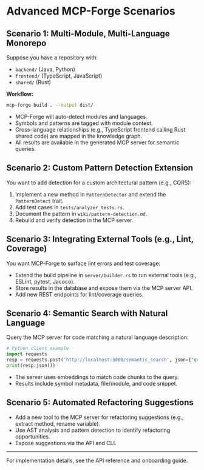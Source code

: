 # Advanced MCP-Forge Scenarios

## Scenario 1: Multi-Module, Multi-Language Monorepo

Suppose you have a repository with:

- `backend/` (Java, Python)
- `frontend/` (TypeScript, JavaScript)
- `shared/` (Rust)

**Workflow:**

```sh
mcp-forge build . --output dist/
```

- MCP-Forge will auto-detect modules and languages.
- Symbols and patterns are tagged with module context.
- Cross-language relationships (e.g., TypeScript frontend calling Rust shared code) are mapped in the knowledge graph.
- All results are available in the generated MCP server for semantic queries.

## Scenario 2: Custom Pattern Detection Extension

You want to add detection for a custom architectural pattern (e.g., CQRS):

1. Implement a new method in `PatternDetector` and extend the `PatternDetect` trait.
2. Add test cases in `tests/analyzer_tests.rs`.
3. Document the pattern in `wiki/pattern-detection.md`.
4. Rebuild and verify detection in the MCP server.

## Scenario 3: Integrating External Tools (e.g., Lint, Coverage)

You want MCP-Forge to surface lint errors and test coverage:

- Extend the build pipeline in `server/builder.rs` to run external tools (e.g., ESLint, pytest, Jacoco).
- Store results in the database and expose them via the MCP server API.
- Add new REST endpoints for lint/coverage queries.

## Scenario 4: Semantic Search with Natural Language

Query the MCP server for code matching a natural language description:

```python
# Python client example
import requests
resp = requests.post('http://localhost:3000/semantic_search', json={"query": "Find all functions that update user profiles"})
print(resp.json())
```

- The server uses embeddings to match code chunks to the query.
- Results include symbol metadata, file/module, and code snippet.

## Scenario 5: Automated Refactoring Suggestions

- Add a new tool to the MCP server for refactoring suggestions (e.g., extract method, rename variable).
- Use AST analysis and pattern detection to identify refactoring opportunities.
- Expose suggestions via the API and CLI.

---

For implementation details, see the API reference and onboarding guide.

